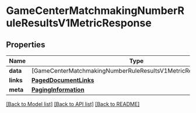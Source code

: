 # GameCenterMatchmakingNumberRuleResultsV1MetricResponse

## Properties
Name | Type | Description | Notes
------------ | ------------- | ------------- | -------------
**data** | [GameCenterMatchmakingNumberRuleResultsV1MetricResponseDataInner] |  | 
**links** | [**PagedDocumentLinks**](PagedDocumentLinks.md) |  | 
**meta** | [**PagingInformation**](PagingInformation.md) |  | [optional] 

[[Back to Model list]](../README.md#documentation-for-models) [[Back to API list]](../README.md#documentation-for-api-endpoints) [[Back to README]](../README.md)


